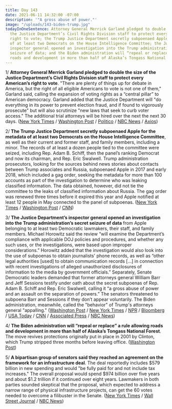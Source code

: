 ```yaml
---
title: Day 143
date: 2021-06-11 14:32:00 -07:00
description: '"A gross abuse of power."'
image: "/uploads/143-biden-trump.jpg"
todayInOneSentence: Attorney General Merrick Garland pledged to double the size of
  the Justice Department’s Civil Rights Division staff to protect every American’s
  right to vote; the Trump Justice Department secretly subpoenaed Apple for the metadata
  of at least two Democrats on the House Intelligence Committee; the Justice Department’s
  inspector general opened an investigation into the Trump administration’s secret
  seizure of data; and the Biden administration will “repeal or replace” a rule allowing
  roads and development in more than half of Alaska’s Tongass National Forest.
---
```


1/ **Attorney General Merrick Garland pledged to double the size of the Justice Department’s Civil Rights Division staff to protect every American’s right to vote**. "There are plenty of things up for debate in America, but the right of all eligible Americans to vote is not one of them," Garland said, calling the expansion of voting rights as a “central pillar” to American democracy. Garland added that the Justice Department will "do everything in its power to prevent election fraud, and if found to vigorously prosecute" but will also scrutinize "new laws that seek to curb voter access." The additional trial attorneys will be hired over the next the next 30 days. ([New York Times](https://www.nytimes.com/live/2021/06/11/us/politics-news?action=click&pgtype=Article&module=&state=default&region=header&context=breakout_link_back_to_briefing#merrick-garland-voting-rights) / [Washington Post](https://www.washingtonpost.com/politics/merrick-garland-voting-rights/2021/06/11/47906eda-cad1-11eb-81b1-34796c7393af_story.html) / [Politico](https://www.politico.com/news/2021/06/11/merrick-garland-voting-rights-expansion-493494) / [NBC News](https://www.nbcnews.com/politics/justice-department/attorney-general-merrick-garland-details-plan-protect-voting-rights-n1270533) / [Axios](https://www.axios.com/voting-rights-justice-department-merrick-garland-b52db1c9-190c-4d60-9d6a-c6af07d0fe58.html))

2/ **The Trump Justice Department secretly subpoenaed Apple for the metadata of at least two Democrats on the House Intelligence Committee**, as well as their current and former staff, and family members, including a minor. The records of at least a dozen people tied to the committee were seized, including Rep. Adam B. Schiff, then the panel’s ranking Democrat and now its chairman, and Rep. Eric Swalwell. Trump administration prosecutors, looking for the sources behind news stories about contacts between Trump associates and Russia, subpoenaed Apple in 2017 and early 2018, which included a gag order, seeking the metadata for more than 100 accounts as part of the investigation to determine who was leaking classified information. The data obtained, however, did not tie the committee to the leaks of classified information about Russia. The gag order was renewed three times before it expired this year and Apple notified at least 12 people in May connected to the panel of subpoenas. ([New York Times](https://www.nytimes.com/2021/06/10/us/politics/justice-department-leaks-trump-administration.html) / [Washington Post](https://www.washingtonpost.com/national-security/adam-schiff-leak-investigation-eric-swalwell/2021/06/11/ee935590-ca58-11eb-81b1-34796c7393af_story.html) / [CNN](https://www.cnn.com/2021/06/10/politics/house-intelligence-committee-apple-data-trump-justice-department-doj/index.html))

3/ **The Justice Department’s inspector general opened an investigation into the Trump administration’s secret seizure of data** from Apple belonging to at least two Democratic lawmakers, their staff, and family members. Michael Horowitz said the review “will examine the Department’s compliance with applicable DOJ policies and procedures, and whether any such uses, or the investigations, were based upon improper considerations.” Horowitz added that the investigation would also look into the use of subpoenas to obtain journalists' phone records, as well as “other legal authorities [used] to obtain communication records [...] in connection with recent investigations of alleged unauthorized disclosures of information to the media by government officials.” Separately, Senate Democratic leaders demanded that former attorneys general William Barr and Jeff Sessions testify under oath about the secret subpoenas of Rep. Adam B. Schiff and Rep. Eric Swalwell, calling it “a gross abuse of power and an assault on the separation of powers.” The senators threatened to subpoena Barr and Sessions if they don’t appear voluntarily. The Biden administration, meanwhile, called the "behavior" of Trump's attorneys general "appalling." ([Washington Post](https://www.washingtonpost.com/powerpost/trump-justice-department-democrats-congress/2021/06/11/7c2b1aa8-cace-11eb-a11b-6c6191ccd599_story.html) / [New York Times](https://www.nytimes.com/2021/06/11/us/politics/democrats-trump-leak-investigations.html) / [NPR](https://www.npr.org/2021/06/11/1005458238/trumps-justice-department-investigated-democrats-on-the-intelligence-committee) / [Bloomberg](https://www.bloomberg.com/news/articles/2021-06-11/schiff-says-trump-justice-department-improperly-probed-his-panel?sref=MIBMEEoj) / [USA Today](https://www.usatoday.com/story/news/politics/2021/06/11/trump-doj-secretly-seized-phone-data-reps-schiff-swalwell/7651271002/) / [CNN](https://www.cnn.com/2021/06/11/politics/house-intelligence-committee-trump-justice-department/index.html) / [Associated Press](https://apnews.com/article/government-and-politics-donald-trump-ca-state-wire-europe-business-76af370a04c6d80613c9e9ba1e54c8c6) / [NBC News](https://www.nbcnews.com/politics/congress/schiff-calls-inquiry-after-report-trump-doj-targeted-democrats-congress-n1270432))

4/ **The Biden administration will “repeal or replace” a rule allowing roads and development in more than half of Alaska’s Tongass National Forest**. The move revives protections originally put in place in 2001 by Clinton, which Trump stripped three months before leaving office. ([Washington Post](https://www.washingtonpost.com/climate-environment/2021/06/11/tongass-roadless-rule/))

5/ **A bipartisan group of senators said they reached an agreement on the framework for an infrastructure deal**. The deal reportedly includes $579 billion in new spending and would "be fully paid for and not include tax increases." The overall proposal would spend $974 billion over five years and about $1.2 trillion if it continued over eight years. Lawmakers in both parties sounded skeptical that the proposal, which expected to address a narrow range of physical infrastructure projects, can get the 60 votes needed to overcome a filibuster in the Senate. ([New York Times](https://www.nytimes.com/2021/06/10/us/politics/infrastructure-biden-senate.html) / [Wall Street Journal](https://www.wsj.com/articles/bipartisan-group-of-senators-reaches-agreement-on-infrastructure-proposal-11623360255) / [NBC News](https://www.nbcnews.com/politics/congress/bipartisan-senate-group-reaches-tentative-infrastructure-deal-skepticism-prevails-n1270392))
